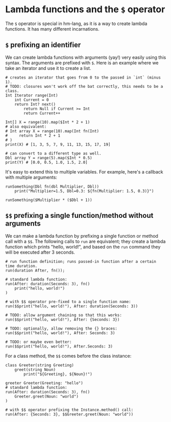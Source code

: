 # Lambda functions and the `$` operator

The `$` operator is special in hm-lang, as it is a way to create
lambda functions.  It has many different incarnations.

## `$` prefixing an identifier

We can create lambda functions with arguments (yay!) very easily using
this syntax.  The arguments are prefixed with `$`.  Here is an example
where we take an iterator and use it to create a list.

```
# creates an iterator that goes from 0 to the passed in `int` (minus 1).
# TODO: closures won't work off the bat correctly, this needs to be a class.
Int Iterator range(Int)
    int Current = 0
    return Int? next()
        return Null if Current >= Int
        return Current++

Int[] X = range(10).map($Int * 2 + 1)
# also equivalent:
# Int array X = range(10).map(Int fn(Int)
#     return Int * 2 + 1
# )
print(X) # [1, 3, 5, 7, 9, 11, 13, 15, 17, 19]

# can convert to a different type as well.
Dbl array Y = range(5).map($Int * 0.5)
print(Y) # [0.0, 0.5, 1.0, 1.5, 2.0]
```

It's easy to extend this to multiple variables.  For example, here's
a callback with multiple arguments:

```
runSomething(Dbl fn(dbl Multiplier, Dbl))
    print("Multiplier=1.5, Dbl=0.3: ${fn(Multiplier: 1.5, 0.3)}")

runSomething($Multiplier * ($Dbl + 1))
```

## `$$` prefixing a single function/method without arguments

We can make a lambda function by prefixing a single function or
method call with a `$$`.  The following calls to `run` are equivalent;
they create a lambda function which prints "hello, world!", and based
on the `run` command they will be executed after 3 seconds.

```
# run function definition; runs passed-in function after a certain time duration.
run(duration After, fn());

# standard lambda function:
run(After: duration(Seconds: 3), fn()
    print("hello, world!")
)

# with $$ operator pre-fixed to a single function name:
run($$print("hello, world!"), After: duration(Seconds: 3))

# TODO: allow argument chaining so that this works:
run($$print("hello, world!"), After: {Seconds: 3})

# TODO: optionally, allow removing the {} braces:
run($$print("hello, world!"), After: Seconds: 3)

# TODO: or maybe even better:
run($$print("hello, world!"), After.Seconds: 3)
```

For a class method, the `$$` comes before the class instance:

```
class Greeter(string Greeting)
    greet(string Noun)
        print("${Greeting}, ${Noun}!")

greeter Greeter(Greeting: "hello")
# standard lambda function:
run(After: duration(Seconds: 3), fn()
    Greeter.greet(Noun: "world")
)

# with $$ operator prefixing the Instance.method() call:
run(After: {Seconds: 3}, $$Greeter.greet(Noun: "world"))
```
